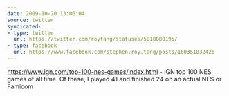```yaml
---
date: 2009-10-20 13:06:04
source: twitter
syndicated:
- type: twitter
  url: https://twitter.com/roytang/statuses/5018080195/
- type: facebook
  url: https://www.facebook.com/stephen.roy.tang/posts/160351832426
---
```


https://www.ign.com/top-100-nes-games/index.html - IGN top 100 NES games of all time. Of these, I played 41 and finished 24 on an actual NES or Famicom